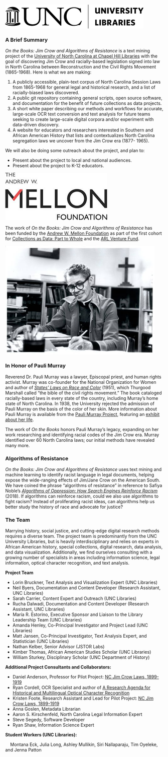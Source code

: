 ![University Libraries logo](/images/UniversityLibraries_logo_black_h75.png)
### A Brief Summary

*On the Books: Jim Crow and Algorithms of Resistance* is a text mining project of the [University of North Carolina at Chapel Hill Libraries](https://library.unc.edu/) with the goal of discovering Jim Crow and racially-based legislation signed into law in North Carolina between Reconstruction and the Civil Rights Movement (1865-1968). Here is what we are making:

 1. A publicly accessible, plain-text corpus of North Carolina Session Laws from 1865-1968 for general legal and historical research, and a list of racially-biased laws discovered.
 2. A public git repository containing general scripts, open source software, and documentation for the benefit of future collections as data projects.
 3. A short white paper describing our methods and workflows for accurate, large-scale OCR text conversion and text analysis for future teams seeking to create large-scale digital corpora and/or experiment with data-driven discovery.
 4. A website for educators and researchers interested in Southern and African American History that lists and contextualizes North Carolina segregation laws we uncover from the Jim Crow era (1877- 1965).

 We will also be doing some outreach about the project, and plan to:  
* Present about the project to local and national audiences.
* Present about the project to K-12 educators.

 ![Mellon Logo](/images/mellon-foundation-logo.jpg)

The work of *On the Books: Jim Crow and Algorithms of Resistance* has been funded by the [Andrew W. Mellon Foundation](https://mellon.org/) as part of the first cohort for [Collections as Data: Part to Whole](https://collectionsasdata.github.io/part2whole/) and the [ARL Venture Fund](https://www.arl.org/news/arl-launches-venture-fund-to-support-research-and-development-in-member-libraries-proposals-due-february-28/).


 ![Pauli Murray](/images/Pauli_Murray.jpg)

### In Honor of Pauli Murray

Reverend Dr. Pauli Murray was a lawyer, Episcopal priest, and human rights activist. Murray was co-founder for the National Organization for Women and author of *[States’ Laws on Race and Color]( http://www.worldcat.org/oclc/558131703)* (1951), which Thurgood Marshall called “the bible of the civil rights movement.” The book cataloged racially-based laws in every state of the country, including Murray’s home state of North Carolina. In 1938, the University rejected the admission of Pauli Murray on the basis of the color of her skin. More information about Pauli Murray is available from the [Pauli Murray Project](https://paulimurrayproject.org/), featuring an [exhibit about her life]( https://sites.fhi.duke.edu/paulimurrayproject/).  

The work of *On the Books* honors Pauli Murray’s legacy, expanding on her work researching and identifying racial codes of the Jim Crow era. Murray identified over 60 North Carolina laws; our initial methods have revealed many more.

### Algorithms of Resistance

*On the Books: Jim Crow and Algorithms of Resistance* uses text mining and machine learning to identify racist language in legal documents, helping expose the wide-ranging effects of Jim/Jane Crow on the American South. We have coined the phrase “algorithms of resistance” in reference to Safiya Noble’s *[Algorithms of Oppression: How Search Engines Reinforce Racism]( http://www.worldcat.org/oclc/987591529)* (2018). If algorithms can reinforce racism, could we also use algorithms to fight racism? Instead of proliferating racist ideas, can algorithms help us better study the history of race and advocate for justice?  

### The Team

Marrying history, social justice, and cutting-edge digital research methods requires a diverse team. The project team is predominantly from the UNC University Libraries, but is heavily interdisciplinary and relies on experts in African American history, special collections, digital research, data analysis, and data visualization. Additionally, we find ourselves consulting with a growing number of specialists in areas including information science, legal information, optical character recognition, and text analysis.

**Project Team**
* Lorin Bruckner, Text Analysis and Visualization Expert (UNC Libraries)
* Neil Byers, Documentation and Content Developer (Research Assistant, UNC Libraries)
* Sarah Carrier, Content Expert and Outreach (UNC Libraries)
* Rucha Dalwadi, Documentation and Content Developer (Research Assistant, UNC Libraries)
* María R. Estorino, Executive Sponsor and Liaison to the Library Leadership Team (UNC Libraries)
* Amanda Henley, Co-Principal Investigator and Project Lead (UNC Libraries)
* Matt Jansen, Co-Principal Investigator, Text Analysis Expert, and Statistician (UNC Libraries)
* Nathan Kelber, Senior Advisor (JSTOR Labs)
* Kimber Thomas, African American Studies Scholar (UNC Libraries)
* William Sturkey, Disciplinary Scholar (UNC Department of History)

**Additional Project Consultants and Collaborators:**
* Daniel Anderson, Professor for Pilot Project: [NC Jim Crow Laws, 1899-1919](http://nc-jim-crow-laws.prospect.unc.edu/)
* Ryan Cordell, OCR Specialist and author of [A Research Agenda for Historical and Multilingual Optical Character Recognition](https://ocr.northeastern.edu/report/)
* Kristen Foote, Research Assistant and Lead for Pilot Project: [NC Jim Crow Laws, 1899-1919](http://nc-jim-crow-laws.prospect.unc.edu/)
* Anna Goslen, Metadata Librarian
* Aaron S. Kirschenfeld, North Carolina Legal Information Expert
* Steve Segedy, Software Developer
* Ryan Shaw, Information Science Expert

**Student Workers (UNC Libraries):**

&nbsp;&nbsp;&nbsp;&nbsp;Montana Eck, Julia Long, Ashley Mullikin, Siri Nallaparaju, Tim Oyeleke, and Jenna Patton
